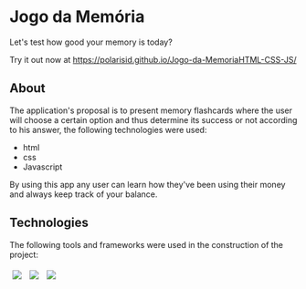 # Jogo da Memória

Let's test how good your memory is today?
<!-- <img src="/assets/my-wallet-usage.gif" /> -->

Try it out now at
https://polarisid.github.io/Jogo-da-MemoriaHTML-CSS-JS/

## About

The application's proposal is to present memory flashcards where the user will choose a certain option and thus determine its success or not according to his answer, the following technologies were used:

- html
- css
- Javascript

By using this app any user can learn how they've been using their money and always keep track of your balance.

## Technologies
The following tools and frameworks were used in the construction of the project:<br>
<p>
  <img style='margin: 5px;' src='https://img.shields.io/badge/HTML5-E34F26?style=for-the-badge&logo=html5&logoColor=white'>
  <img style='margin: 5px;' src='https://img.shields.io/badge/CSS3-1572B6?style=for-the-badge&logo=css3&logoColor=white'>
  <img style='margin: 5px;' src='https://img.shields.io/badge/JavaScript-F7DF1E?style=for-the-badge&logo=javascript&logoColor=black'>
</p>
